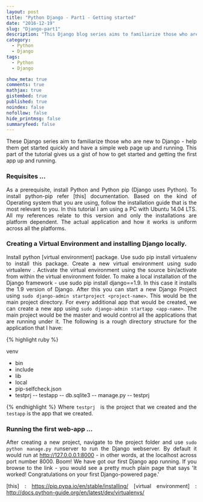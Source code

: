 ```yaml
---
layout: post
title: "Python Django - Part1 - Getting started"
date: "2016-12-19"
slug: "Django-part1"
description: "This Django blog series aims to familiarize those who are new to Django - help them get started quickly and have a simple web page up and running. This part of the tutorial gives us a gist of how to get started and getting the first app up and running. "
category:
  - Python
  - Django
tags:
  - Python
  - Django

show_meta: true
comments: true
mathjax: true
gistembed: true
published: true
noindex: false
nofollow: false
hide_printmsg: false
summaryfeed: false
---
```


<style>
p {
  text-align: justify
}</style>


These Django series aim to familiarize those who are new to Django - help them get started quickly and have a simple web page up and running. This part of the tutorial gives us a gist of how to get started and getting the first app up and running.

<h3>Requisites …</h3>

As a prerequisite, install Python and Python pip (Django uses Python). To install python-pip refer [this] documentation. Based on the kind of Operating system that you are using, follow the installation guide that is the most relevant to you. In this tutorial I am using a PC with Ubuntu 14.04 LTS. All my references relate to this version and only the installations are platform dependent. The actual application and how it works is uniform across all the platforms.



<h3>Creating a Virtual Environment and installing Django locally.</h3>

Install python [virtual environment] package. Use sudo pip install virtualenv to install this package.
Create a new virtual environment using sudo virtualenv <name of the env>.
Activate the virtual environment using the source bin/activate from within the virtual environment folder.
To make a local installation of the Django framework - use sudo pip install django==1.9. In this case it installs the 1.9 version of Django.
After this you can start a new Django Project using `sudo django-admin startproject <project-name>`. This would be the main project directory.
For every additional app that would be created, we can create a new app using `sudo django-admin startapp <app-name>`.
The main project would be the master and would control all the applications that are running under it. The following is a rough directory structure for the application that I have:

{% highlight ruby %}

venv
  - bin
  - include
  - lib
  - local
  - pip-selfcheck.json
  - testprj
        --  testapp
        --  db.sqlite3
        --  manage.py
        --  testprj

{% endhighlight %}
Where `testprj ` is the project that we created and the `testapp` is the app that we created.



<h3> Running the first web-app … </h3>

After creating a new project, navigate to the project folder and use `sudo python manage.py` runserver to run the Django webserver. By default it would run at http://127.0.0.0.1:8000 - in other words, at the localhost across port number 8000. Boom! We have got our first Django app running. If you browse to the link - you would see a pretty much plain page that says 'It worked! Congratulations on your first Django-powered page.'


[this] : https://pip.pypa.io/en/stable/installing/
[virtual environment] : http://docs.python-guide.org/en/latest/dev/virtualenvs/
